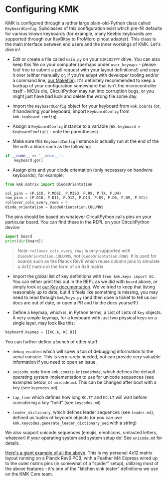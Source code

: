 # Configuring KMK

KMK is configured through a rather large plain-old-Python class called
`KeyboardConfig`. Subclasses of this configuration exist which pre-fill defaults
for various known keyboards (for example, many Keebio keyboards are supported
through our ItsyBitsy to ProMicro pinout adapter). This class is the main
interface between end users and the inner workings of KMK. Let's dive in!

- Edit or create a file called `main.py` on your `CIRCUITPY` drive. You can also
  keep this file on your computer (perhaps under `user_keymaps` - please feel
  free to submit a pull request with your layout definitions!) and copy it over
  (either manually or, if you're adept with developer tooling and/or a command
  line, [our
  Makefile](https://github.com/KMKfw/kmk_firmware/blob/master/docs/flashing.md)).
  It's definitely recommended to keep a backup of your configuration somewhere
  that isn't the microcontroller itself - MCUs die, CircuitPython may run into
  corruption bugs, or you might just have bad luck and delete the wrong file
  some day.

- Import the `KeyboardConfig` object for your keyboard from `kmk.boards` (or, if
  handwiring your keyboard, import `KeyboardConfig` from `kmk.keyboard_config`).

- Assign a `KeyboardConfig` instance to a variable (ex. `keyboard = KeyboardConfig()` - note
  the parentheses)

- Make sure this `KeyboardConfig` instance is actually run at the end of the file with
  a block such as the following:

```python
if __name__ == '__main__':
    keyboard.go()
```

- Assign pins and your diode orientation (only necessary on handwire keyboards),
  for example:

```python
from kmk.matrix import DiodeOrientation

col_pins = (P.SCK, P.MOSI, P.MISO, P.RX, P.TX, P.D4)
row_pins = (P.D10, P.D11, P.D12, P.D13, P.D9, P.D6, P.D5, P.SCL)
rollover_cols_every_rows = 4
diode_orientation = DiodeOrientation.COLUMNS
```

The pins should be based on whatever CircuitPython calls pins on your particular
board. You can find these in the REPL on your CircuitPython device:

```python
import board
print(dir(board))
```

> Note: `rollover_cols_every_rows` is only supported with
> `DiodeOrientation.COLUMNS`, not `DiodeOrientation.ROWS`. It is used for boards
> such as the Planck Rev6 which reuse column pins to simulate a 4x12 matrix in
> the form of an 8x6 matrix

- Import the global list of key definitions with `from kmk.keys import KC`. You
  can either print this out in the REPL as we did with `board` above, or simply
  look at [our Key
  documentation](https://github.com/KMKfw/kmk_firmware/blob/master/docs/keycodes.md).
  We've tried to keep that listing reasonably up to date, but if it feels like
  something is missing, you may need to read through `kmk/keys.py` (and then
  open a ticket to tell us our docs are out of date, or open a PR and fix the
  docs yourself!)

- Define a keymap, which is, in Python terms, a List of Lists of `Key` objects.
  A very simple keymap, for a keyboard with just two physical keys on a single
  layer, may look like this:

```python
keyboard.keymap = [[KC.A, KC.B]]
```

You can further define a bunch of other stuff:

- `debug_enabled` which will spew a ton of debugging information to the serial
  console. This is very rarely needed, but can provide very valuable information
  if you need to open an issue.

- `unicode_mode` from `kmk.consts.UnicodeMode`, which defines the default
  operating system implementation to use for unicode sequences (see examples
  below, or `unicode.md`. This can be changed after boot with a key (see
  `keycodes.md`)

- `tap_time` which defines how long `KC.TT` and `KC.LT` will wait before
  considering a key "held" (see `keycodes.md`)

- `leader_dictionary`, which defines leader sequences (see `leader.md`), defined
  as tuples of keycode objects (or you can use
  `kmk.keycodes.generate_leader_dictionary_seq` with a string)

We also support unicode sequences (emojis, emoticons, umlauted letters,
whatever) if your operating system and system setup do! See `unicode.md` for
details.

[Here's a giant example of all the
above](https://github.com/KMKfw/kmk_firmware/blob/master/user_keymaps/klardotsh/klarank_featherm4.py).
This is my personal 4x12 matrix layout running on a Planck Rev6 PCB, with a
Feather M4 Express wired up to the outer matrix pins (in somewhat of a "spider"
setup), utilizing most of the above features - it's one of the "kitchen sink
tester" definitions we use on the KMK Core team.
